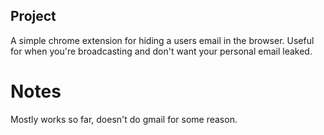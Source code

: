 ## Project

A simple chrome extension for hiding a users email in the browser.
Useful for when you're broadcasting and don't want your personal email leaked.

# Notes

Mostly works so far, doesn't do gmail for some reason.
